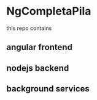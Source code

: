 # NgCompletaPila
this repo contains 
##  angular frontend
##  nodejs backend
##  background services
